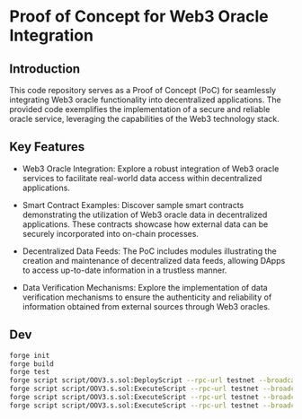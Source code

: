 # Proof of Concept for Web3 Oracle Integration

## Introduction

This code repository serves as a Proof of Concept (PoC) for seamlessly integrating Web3 oracle functionality into decentralized applications. The provided code exemplifies the implementation of a secure and reliable oracle service, leveraging the capabilities of the Web3 technology stack.

## Key Features

- Web3 Oracle Integration: Explore a robust integration of Web3 oracle services to facilitate real-world data access within decentralized applications.

- Smart Contract Examples: Discover sample smart contracts demonstrating the utilization of Web3 oracle data in decentralized applications. These contracts showcase how external data can be securely incorporated into on-chain processes.

- Decentralized Data Feeds: The PoC includes modules illustrating the creation and maintenance of decentralized data feeds, allowing DApps to access up-to-date information in a trustless manner.

- Data Verification Mechanisms: Explore the implementation of data verification mechanisms to ensure the authenticity and reliability of information obtained from external sources through Web3 oracles.

## Dev

```sh
forge init
forge build
forge test
forge script script/OOV3.s.sol:DeployScript --rpc-url testnet --broadcast
forge script script/OOV3.s.sol:ExecuteScript --rpc-url testnet --broadcast -s 'assertTruth()' 
forge script script/OOV3.s.sol:ExecuteScript --rpc-url testnet --broadcast -s 'settle()'
forge script script/OOV3.s.sol:ExecuteScript --rpc-url testnet --broadcast -s 'query()'
```
